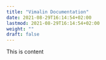 ```yaml
---
title: "Vimalin Documentation"
date: 2021-08-29T16:14:54+02:00
lastmod: 2021-08-29T16:14:54+02:00
weight: ""
draft: false
---
```

This is content
